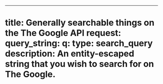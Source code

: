 ---
title: Generally searchable things on the The Google API
request:
  query_string:
    q:
      type: search_query
      description: An entity-escaped string that you wish to search for on The Google.
===
